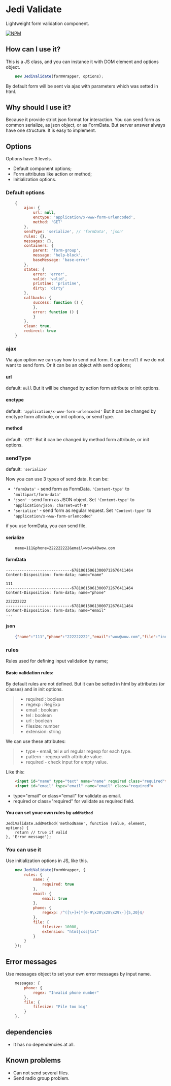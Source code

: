 # Jedi Validate
Lightweight form validation component.

[![NPM](https://nodei.co/npm/jedi-validate.png?downloads=true&downloadRank=true&stars=true)](https://nodei.co/npm/jedi-validate/)

## How can I use it?

This is a JS class, and you can instance it with DOM element and options object.

```javascript
    new JediValidate(formWrapper, options);
```

By default form will be sent via ajax with parameters which was setted in html.

## Why should I use it?

Because it provide strict json format for interaction. You can send form as common serialize, as json object, or as FormData. But server answer always have one structure. It is easy to implement. 

## Options

Options have 3 levels.

* Default component options;
* Form attributes like action or method;
* Initialization options.

### Default options
```javascript
    {
        ajax: {
            url: null,
            enctype: 'application/x-www-form-urlencoded',
            method: 'GET'
        },
        sendType: 'serialize', // 'formData', 'json'
        rules: {},
        messages: {},
        containers: {
            parent: 'form-group',
            message: 'help-block',
            baseMessage: 'base-error'
        },
        states: {
            error: 'error',
            valid: 'valid',
            pristine: 'pristine',
            dirty: 'dirty'
        },
        callbacks: {
            success: function () {
            },
            error: function () {
            }
        },
        clean: true,
        redirect: true
    }
```

### ajax

Via ajax option we can say how to send out form.
It can be ```null``` if we do not want to send form.
Or it can be an object with send options;

#### url
default: ```null```
But it will be changed by action form attribute or init options.

#### enctype
default: ```'application/x-www-form-urlencoded'```
But it can be changed by enctype form attribute, or init options, or sendType.

#### method
default: ```'GET'```
But it can be changed by method form attribute, or init options.

### sendType
default: ```'serialize'```

Now you can use 3 types of send data. It can be:
 
* ```'formData'``` - send form as FormData. ```'Content-type'``` to ```'multipart/form-data'```
* ```'json'``` - send form as JSON object. Set ```'Content-type'``` to ```'application/json; charset=utf-8'```
* ```'serialize'``` - send form as regular request. Set ```'Content-type'``` to ```'application/x-www-form-urlencoded'```

if you use formData, you can send file.

#### serialize

```
    name=111&phone=222222222&email=wow%40wow.com
```

#### formData

```
-----------------------------678106150613000712676411464
Content-Disposition: form-data; name="name"

111
-----------------------------678106150613000712676411464
Content-Disposition: form-data; name="phone"

222222222
-----------------------------678106150613000712676411464
Content-Disposition: form-data; name="email"
...
```

#### json

```json
    {"name":"111","phone":"222222222","email":"wow@wow.com","file":"index.html"}
```

### rules
Rules used for defining input validation by name;

#### Basic validation rules:

By default rules are not defined. But it can be setted in html by attributes (or classes) and in init options.

> - required :  boolean
> - regexp : RegExp
> - email :  boolean
> - tel :  boolean
> - url :  boolean
> - filesize: number
> - extension: string

We can use these attributes:
> - type - email, tel и url regular regexp for each type.
> - pattern - regexp with attribute value.
> - required - check input for empty value.

Like this:

```html
    <input id="name" type="text" name="name" required class="required">
    <input id="email" type="email" name="email" class="required">
```

* type="email" or class="email" for validate as email.
* required or class="required" for validate as required field.

#### You can set youe own rules by ```addMethod```

```
JediValidate.addMethod('methodName', function (value, element, options) {
    return // true if valid
}, 'Error message');
```

### You can use it

Use initialization options in JS, like this.

```javascript
    new JediValidate(formWrapper, {
        rules: {
            name: {
                required: true
            },
            email: {
                email: true
            },
            phone: {
                regexp: /^([\+]+)*[0-9\x20\x28\x29\-]{5,20}$/
            },
            file: {
                filesize: 10000,
                extension: "html|css|txt"
            }
        }
    });
```

## Error messages

Use messages object to set your own error messages by input name.

```javascript
    messages: {
        phone: {
            regex: "Invalid phone number"
        },
        file: {
            filesize: "File too big"
        }
    },
```

## dependencies

* It has no dependencies at all.

## Known problems

* Can not send several files.
* Send radio group problem.
